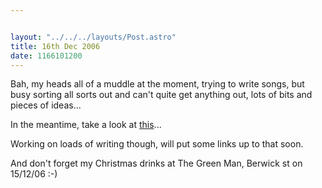 ```yaml
---


layout: "../../../layouts/Post.astro"
title: 16th Dec 2006
date: 1166101200
---
```



Bah, my heads all of a muddle at the moment, trying to write songs, but busy sorting all sorts out and can&#39;t quite get anything out, lots of bits and pieces of ideas...

In the meantime, take a look at <a href="https://blog.wired.com/tableofmalcontents/2006/12/israeli_army_ha.html" target="_blank">this</a>...

Working on loads of writing though, will put some links up to that soon.

And don&#39;t forget my Christmas drinks at The Green Man, Berwick st on 15/12/06 :-)
